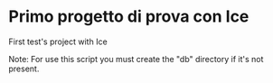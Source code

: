 Primo progetto di prova con Ice
===============================

First test's project with Ice

Note:
For use this script you must create the "db" directory if it's not present.
